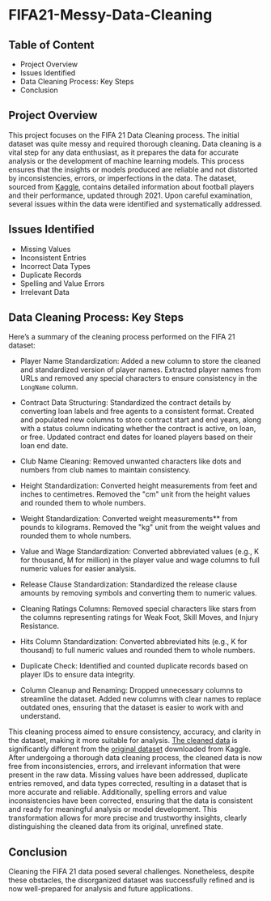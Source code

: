 # FIFA21-Messy-Data-Cleaning

## Table of Content
- Project Overview
- Issues Identified
- Data Cleaning Process: Key Steps
- Conclusion

## Project Overview 
This project focuses on the FIFA 21 Data Cleaning process. The initial dataset was quite messy and required thorough cleaning. Data cleaning is a vital step for any data enthusiast, as it prepares the data for accurate analysis or the development of machine learning models. This process ensures that the insights or models produced are reliable and not distorted by inconsistencies, errors, or imperfections in the data. The dataset, sourced from [Kaggle](https://www.kaggle.com/datasets/yagunnersya/fifa-21-messy-raw-dataset-for-cleaning-exploring), contains detailed information about football players and their performance, updated through 2021. Upon careful examination, several issues within the data were identified and systematically addressed.

## Issues Identified
- Missing Values
- Inconsistent Entries
- Incorrect Data Types
- Duplicate Records
- Spelling and Value Errors
- Irrelevant Data

## Data Cleaning Process: Key Steps
Here’s a summary of the cleaning process performed on the FIFA 21 dataset:

- Player Name Standardization:
Added a new column to store the cleaned and standardized version of player names.
Extracted player names from URLs and removed any special characters to ensure consistency in the `LongName` column.

- Contract Data Structuring:
Standardized the contract details by converting loan labels and free agents to a consistent format.
Created and populated new columns to store contract start and end years, along with a status column indicating whether the contract is active, on loan, or free.
Updated contract end dates for loaned players based on their loan end date.

- Club Name Cleaning:
Removed unwanted characters like dots and numbers from club names to maintain consistency.

- Height Standardization:
Converted height measurements from feet and inches to centimetres.
Removed the "cm" unit from the height values and rounded them to whole numbers.

- Weight Standardization:
Converted weight measurements** from pounds to kilograms.
Removed the "kg" unit from the weight values and rounded them to whole numbers.

- Value and Wage Standardization:
Converted abbreviated values (e.g., K for thousand, M for million) in the player value and wage columns to full numeric values for easier analysis.

- Release Clause Standardization:
Standardized the release clause amounts by removing symbols and converting them to numeric values.

- Cleaning Ratings Columns:
Removed special characters like stars from the columns representing ratings for Weak Foot, Skill Moves, and Injury Resistance.

- Hits Column Standardization:
Converted abbreviated hits (e.g., K for thousand) to full numeric values and rounded them to whole numbers.

- Duplicate Check:
Identified and counted duplicate records based on player IDs to ensure data integrity.

- Column Cleanup and Renaming:
Dropped unnecessary columns to streamline the dataset.
Added new columns with clear names to replace outdated ones, ensuring that the dataset is easier to work with and understand.

This cleaning process aimed to ensure consistency, accuracy, and clarity in the dataset, making it more suitable for analysis.
[The cleaned data](https://github.com/MiftaudeenJamiu/FIFA21-Messy-Data-Cleaning/blob/647eb7044a0e4dac86012a159545ad06f7644506/Cleaned_FIFA21_data.xlsx) is significantly different from the [original dataset](https://github.com/MiftaudeenJamiu/FIFA21-Messy-Data-Cleaning/blob/800f717cd5be12abe1fed645caa3aaeb9ff467bb/fifa21%20.xlsx) downloaded from Kaggle. After undergoing a thorough data cleaning process, the cleaned data is now free from inconsistencies, errors, and irrelevant information that were present in the raw data. Missing values have been addressed, duplicate entries removed, and data types corrected, resulting in a dataset that is more accurate and reliable. Additionally, spelling errors and value inconsistencies have been corrected, ensuring that the data is consistent and ready for meaningful analysis or model development. This transformation allows for more precise and trustworthy insights, clearly distinguishing the cleaned data from its original, unrefined state.

## Conclusion
Cleaning the FIFA 21 data posed several challenges. Nonetheless, despite these obstacles, the disorganized dataset was successfully refined and is now well-prepared for analysis and future applications.
